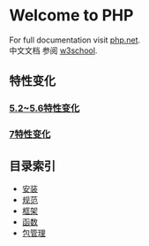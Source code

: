 # Welcome to PHP

For full documentation visit [php.net](http://php.net/).  
中文文档  参阅 [w3school](http://www.w3school.com.cn/php/).  

## 特性变化

### [5.2~5.6特性变化](http://www.jb51.net/article/48150.htm)

### [7特性变化](http://www.jb51.net/article/73788.htm)  

## 目录索引  
* [安装](PHP:install:index)  
* [规范](PHP:standard:index)  
* [框架](PHP:framework:index)  
* [函数](PHP:function:index)  
* [包管理](PHP:package:index)  


